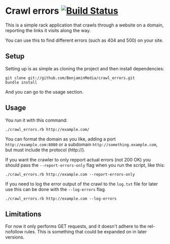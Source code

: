 # Crawl errors [![Build Status](https://secure.travis-ci.org/ekampp/crawl_errors.png)](http://travis-ci.org/ekampp/crawl_errors)


This is a simple rack application that crawls through a website on a domain, reporting the links it visits along the way.

You can use this to find different errors (such as 404 and 500) on your site.

## Setup

Setting up is as simple as cloning the project and then install dependencies:

    git clone git://github.com/BenjaminMedia/crawl_errors.git
    bundle install

And you can go to the usage section.

## Usage

You run it with this command:

    ./crawl_errors.rb http://example.com/

You can format the domain as you like, adding a port `http://example.com:8080` or a subdomain `http://something.example.com`, but must include the protocol (http://).

If you want the crawler to only repport actual errors (not 200 OK) you should pass the `--report-errors-only` flag when you run the script, like this:

    ./crawl_errors.rb http://example.com --report-errors-only

If you need to log the error output of the crawl to the `log.txt` file for later use this can be done with the `--log-errors` flag.

    ./crawl_errors.rb http://example.com --log-errors

## Limitations

For now it only performs GET requests, and it doesn't adhere to the rel-nofollow rules. This is something that could be expanded on in later versions.
